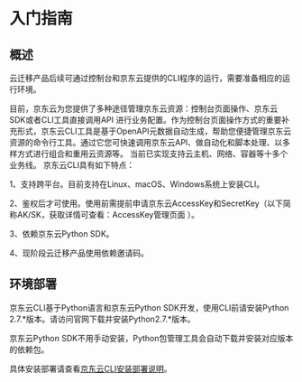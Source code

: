 # 入门指南
## 概述
云迁移产品后续可通过控制台和京东云提供的CLI程序的运行，需要准备相应的运行环境。

目前，京东云为您提供了多种途径管理京东云资源：控制台页面操作、京东云SDK或者CLI工具直接调用API 进行业务配置。作为控制台页面操作方式的重要补充形式，京东云CLI工具是基于OpenAPI元数据自动生成，帮助您便捷管理京东云资源的命令行工具。通过它您可快速调用京东云API、做自动化和脚本处理、以多样方式进行组合和重用云资源等。 当前已实现支持云主机、网络、容器等十多个业务线。 京东云CLI具有如下特点：

1、支持跨平台。目前支持在Linux、macOS、Windows系统上安装CLI。

2、鉴权后才可使用。使用前需提前申请京东云AccessKey和SecretKey（以下简称AK/SK，获取详情可查看：AccessKey管理页面 ）。

3、依赖京东云Python SDK。

4、现阶段云迁移产品使用依赖邀请码。

## 环境部署

京东云CLI基于Python语言和京东云Python SDK开发，使用CLI前请安装Python 2.7.*版本。请访问官网下载并安装Python2.7.*版本。

京东云Python SDK不用手动安装，Python包管理工具会自动下载并安装对应版本的依赖包。

具体安装部署请查看[京东云CLI安装部署说明](https://docs.jdcloud.com/cn/cli/introduction)。


